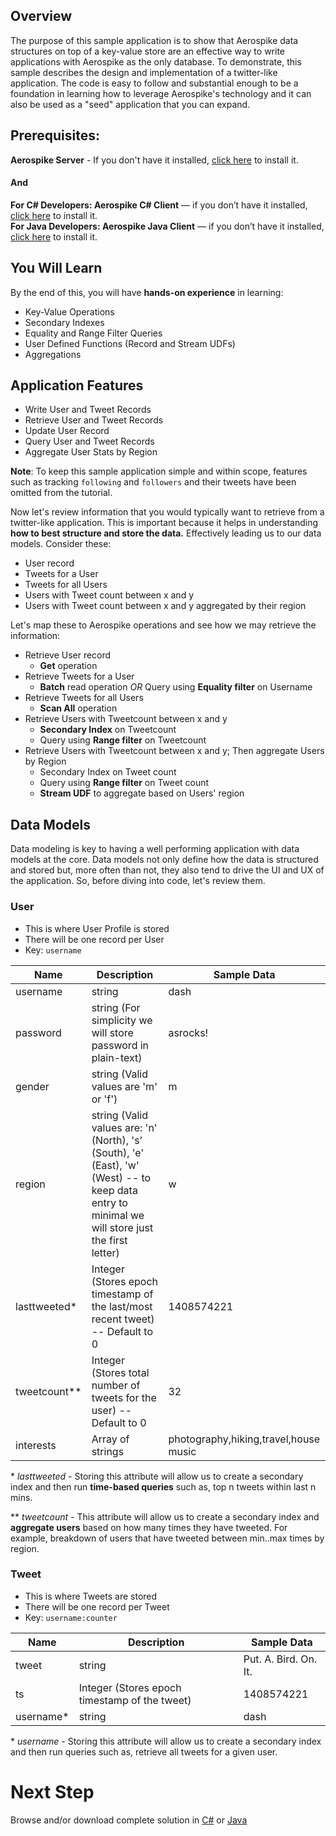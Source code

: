 ## Overview

The purpose of this sample application is to show that Aerospike data structures on top of a key-value store are an effective way to write applications with Aerospike as the only database. To demonstrate, this sample describes the design and implementation of a twitter-like application. The code is easy to follow and substantial enough to be a foundation in learning how to leverage Aerospike's technology and it can also be used as a "seed" application that you can expand.

## Prerequisites: 

**Aerospike Server** - If you don't have it installed, [click here](http://www.aerospike.com/docs/operations/install) to install it.

#### And

**For C# Developers: Aerospike C# Client** — if you don’t have it installed, [click here](http://www.aerospike.com/docs/client/csharp/install) to install it.    
**For Java Developers: Aerospike Java Client** — if you don’t have it installed, [click here](http://www.aerospike.com/docs/client/java/install) to install it.

## You Will Learn

By the end of this, you will have **hands-on experience** in learning:

- Key-Value Operations
- Secondary Indexes
- Equality and Range Filter Queries
- User Defined Functions (Record and Stream UDFs)
- Aggregations

## Application Features

- Write User and Tweet Records
- Retrieve User and Tweet Records
- Update User Record
- Query User and Tweet Records
- Aggregate User Stats by Region

**Note**: To keep this sample application simple and within scope, features such as tracking `following` and `followers` and their tweets have been omitted from the tutorial.

Now let's review information that you would typically want to retrieve from a twitter-like application. This is important because it helps in understanding **how to best structure and store the data.** Effectively leading us to our data models. Consider these:

- User record
- Tweets for a User
- Tweets for all Users
- Users with Tweet count between x and y
- Users with Tweet count between x and y aggregated by their region

Let's map these to Aerospike operations and see how we may retrieve the  information:

- Retrieve User record
    - **Get** operation
- Retrieve Tweets for a User
    - **Batch** read operation *OR* Query using **Equality filter** on Username
- Retrieve Tweets for all Users
    - **Scan All** operation
- Retrieve Users with Tweetcount between x and y
    - **Secondary Index** on Tweetcount
    - Query using **Range filter** on Tweetcount
- Retrieve Users with Tweetcount between x and y; Then aggregate Users by Region
    - Secondary Index on Tweet count
    - Query using **Range filter** on Tweet count
    - **Stream UDF** to aggregate based on Users' region

## Data Models

Data modeling is key to having a well performing application with data models at the core. Data models not only define how the data is structured and stored but, more often than not, they also tend to drive the UI and UX of the application. So, before diving into code, let's review them.

### User

- This is where User Profile is stored
- There will be one record per User
- Key: `username`

Name | Description | Sample Data
--- | --- | ---
username | string | dash
password | string (For simplicity we will store password in plain-text) | asrocks!
gender | string (Valid values are 'm' or 'f') | m
region | string (Valid values are: 'n' (North), 's' (South), 'e' (East), 'w' (West) -- to keep data entry to minimal we will store just the first letter) | w
lasttweeted* | Integer (Stores epoch timestamp of the last/most recent tweet) -- Default to 0 | 1408574221
tweetcount** | Integer (Stores total number of tweets for the user) -- Default to 0 | 32
interests | Array of strings | photography,hiking,travel,house music

\* *lasttweeted* - Storing this attribute will allow us to create a secondary index and then run **time-based queries** such as, top n tweets within last n mins.

\*\* *tweetcount* - This attribute will allow us to create a secondary index and **aggregate users** based on how many times they have tweeted. For example, breakdown of users that have tweeted between min..max times by region. 

### Tweet

- This is where Tweets are stored
- There will be one record per Tweet
- Key: `username:counter`

Name | Description | Sample Data
--- | --- | ---
tweet | string | Put. A. Bird. On. It.
ts | Integer (Stores epoch timestamp of the tweet) | 1408574221
username* | string | dash

\* *username* - Storing this attribute will allow us to create a secondary index and then run queries such as, retrieve all tweets for a given user.

# Next Step

Browse and/or download complete solution in [C#](https://github.com/aerospike/aerospike-sample-applications/tree/master/csharp/tweetaspike) or [Java](https://github.com/aerospike/aerospike-sample-applications/tree/master/java/tweetaspike)

